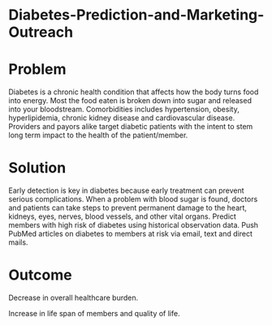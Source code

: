 # Diabetes-Prediction-and-Marketing-Outreach

# Problem
Diabetes is a chronic health condition that affects how the body turns food into energy. Most the food eaten is broken down into sugar and released into your bloodstream.
Comorbidities includes hypertension, obesity, hyperlipidemia, chronic kidney disease and cardiovascular disease.
Providers and payors alike target diabetic patients with the intent to stem long term impact to the health of the patient/member.

# Solution
Early detection is key in diabetes because early treatment can prevent serious complications. When a problem with blood sugar is found, doctors and patients can take steps to prevent permanent damage to the heart, kidneys, eyes, nerves, blood vessels, and other vital organs.
Predict members with high risk of diabetes using historical observation data.
Push PubMed articles on diabetes to members at risk via email, text and direct mails.

# Outcome
Decrease in overall healthcare burden.

Increase in life span of members and quality of life.
